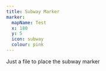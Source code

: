 ```yaml
---
title: Subway Marker
marker:
  mapName: Test
  x: 180
  y: 5
  icon: subway
  colour: pink
---
```


Just a file to place the subway marker
